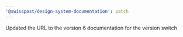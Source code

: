 ```yaml
---
'@swisspost/design-system-documentation': patch
---
```


Updated the URL to the version 6 documentation for the version switch
